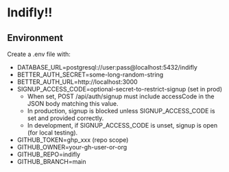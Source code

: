 # Indifly!!

## Environment

Create a .env file with:

- DATABASE_URL=postgresql://user:pass@localhost:5432/indifly
- BETTER_AUTH_SECRET=some-long-random-string
- BETTER_AUTH_URL=http://localhost:3000
- SIGNUP_ACCESS_CODE=optional-secret-to-restrict-signup (set in prod)
  - When set, POST /api/auth/signup must include accessCode in the JSON body matching this value.
  - In production, signup is blocked unless SIGNUP_ACCESS_CODE is set and provided correctly.
  - In development, if SIGNUP_ACCESS_CODE is unset, signup is open (for local testing).
- GITHUB_TOKEN=ghp_xxx (repo scope)
- GITHUB_OWNER=your-gh-user-or-org
- GITHUB_REPO=indifly
- GITHUB_BRANCH=main
